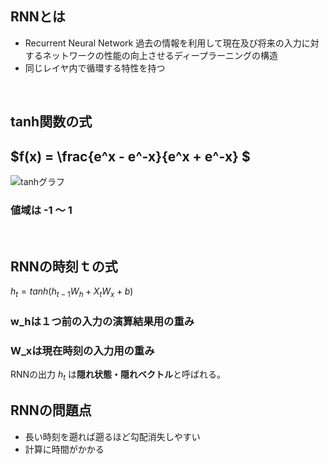 ## RNNとは
- Recurrent Neural Network
過去の情報を利用して現在及び将来の入力に対するネットワークの性能の向上させるディープラーニングの構造
- 同じレイヤ内で循環する特性を持つ

<br>

## tanh関数の式
## $f(x) = \frac{e^x - e^-x}{e^x + e^-x}  $ 

![tanhグラフ](https://lh3.googleusercontent.com/0MV3pxIbo1fZtB7S6AcyOmT89_KDKi0lM8JjJmvGJZbfk_scZFVIsWEr7yiFh1SlXMpadGjFQseft4jPnZfdEOC7xJiV_5T7upwAEJ8L)
### 値域は -1 ～ 1

<br>

## RNNの時刻ｔの式
$h_t = tanh(h_{t-1}W_h + X_tW_x+b)$

### w_hは１つ前の入力の演算結果用の重み
### W_xは現在時刻の入力用の重み
RNNの出力 $h_t$ は<strong>隠れ状態・隠れベクトル</strong>と呼ばれる。

## RNNの問題点
- 長い時刻を遡れば遡るほど勾配消失しやすい
- 計算に時間がかかる